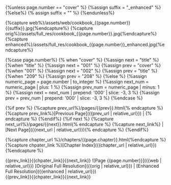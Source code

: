 ---
---

{%unless page.number == "cover" %}
    {%assign suffix = "_enhanced" %}
{%else%}
    {% assign suffix = "" %}
{%endunless%}

{%capture web%}/assets/web/cookbook_{{page.number}}{{suffix}}.jpg{%endcapture%}
{%capture orig%}/assets/full_res/cookbook_{{page.number}}.jpg{%endcapture%}
{%capture enhanced%}/assets/full_res/cookbook_{{page.number}}_enhanced.jpg{%endcapture%}

{%case page.number%}
    {% when "cover" %}
        {%assign next = "title" %}
    {%when  "title" %}
        {%assign next = "001" %}
        {%assign prev = "cover" %}
    {%when "001" %}
        {%assign next = "002" %}
        {%assign prev = "title" %}
    {%when "209" %}
        {%assign prev = "208" %}
    {%else %}
        {%assign numeric_page = page.number | to_integer %}
        {%assign next_num = numeric_page | plus: 1 %}
        {%assign prev_num = numeric_page | minus: 1 %}
        {%assign next = next_num | prepend: '000' | slice: -3, 3 %}
        {%assign prev = prev_num | prepend: '000' | slice: -3, 3 %}
{%endcase %}

{%if prev %}
    {%capture prev_url%}/pages/{{prev}}.html{% endcapture %}
    {%capture prev_link%}[Previous Page]({{prev_url | relative_url}}) | {% endcapture %}
{%endif%}
{%if next %}
    {%capture next_url%}/pages/{{next}}.html{% endcapture %}
    {%capture next_link%} | [Next Page]({{next_url | relative_url}}){% endcapture %}
{%endif%}

{%capture chapter_url %}/chapters/{{page.chapter}}.html{%endcapture %}
{%capture chpater_link %}[Chapter Index]({{chapter_url | relative_url}}){%endcapture %}

{{prev_link}}{{chpater_link}}{{next_link}}
![Page {{page.number}}]({{web | relative_url}})
[Original Full Resolution]({{orig | relative_url}}) | [Enhanced Full Resolution]({{enhanced | relative_url}})<br/>
{{prev_link}}{{chpater_link}}{{next_link}}

